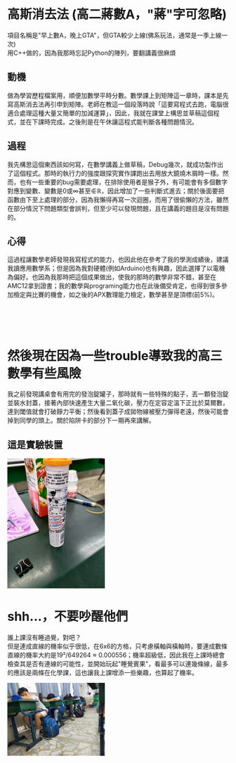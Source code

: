# 高斯消去法 (高二蔣數A，"蔣"字可忽略)
項目名稱是"早上數A，晚上GTA"，但GTA較少上線(佛系玩法，通常是一季上線一次)<br>
用C++做的，因為我那時忘記Python的陣列，要翻講義很麻煩

## 動機
做為學習歷程檔案用，順便加數學平時分數。數學課上到矩陣這一章時，課本是先寫高斯消去法再引申到矩陣。老師在教這一個段落時說「這要寫程式去跑，電腦很適合處理這種大量又簡單的加減運算」，因此，我就在課堂上構思並草稿這個程式，並在下課時完成。之後則是在午休讓這程式能判斷各種問題情況。

## 過程
我先構思這個東西該如何寫，在數學講義上做草稿，Debug幾次，就成功製作出了這個程式。那時的執行力的強度跟探究實作課跑出去用放大鏡燒木屑時一樣。然而，也有一些重要的bug需要處理，在排除使用者是猴子外，有可能會有多個數字對應到變數、變數是0或∞甚至∉ℝ，因此增加了一些判斷式進去；關於後面要把函數由下至上處理的部分，因為我懶得再寫一次迴圈，而用了很偷懶的方法，雖然在部分情況下問題類型會誤判，但至少可以發現問題，且在講義的題目是沒有問題的。

## 心得
這過程讓數學老師發現我寫程式的能力，也因此他在參考了我的學測成績後，建議我讀應用數學系；但是因為我對硬體(例如Arduino)也有興趣，因此選擇了以電機為偏好。也因為我那時把這個成果做出，使我的那時的數學非常不錯，甚至在AMC12拿到證書；我的數學與programing能力也在此後備受肯定，也得到很多參加檢定與比賽的機會，如之後的APX數理能力檢定，數學甚至是頂標(前5%)。
<br>
<br>
<br>
<br>
<br>

# 然後現在因為一些trouble導致我的高三數學有些風險

我之前發現講桌會有用完的發泡錠罐子，那時就有一些特殊的點子，丟一顆發泡錠並裝水封蓋，接著內部快速產生大量二氧化碳，壓力在定容定溫下正比於莫爾數，達到閾值就會打破靜力平衡；然後看到蓋子成拋物線被壓力彈得老遠，然後可能會掉到同學的頭上。關於陷阱卡的部分下一期再來講解。

## 這是實驗裝置
<p align="left">
  <img src="TrapCard.jpg" width="44%"/>
  <br>
</p>

# shh...，不要吵醒他們
誰上課沒有睡過覺，對吧？<br>
但是連成直線的機率似乎很低，在6x6的方格，只考慮橫軸與橫軸時，要連成數條直線的機率大約是19²/649264 ≈ 0.000556；機率超級低，因此我在上課時總會檢查其是否有連線的可能性，並開始玩起"睡覺賓果"，看最多可以連幾條線，最多的應該是兩條在化學課，這也讓我上課增添一些樂趣，也算起了機率。
<p align="left">
  <img src="Sleepline.jpg" width="44%"/>
  <br>
</p>
